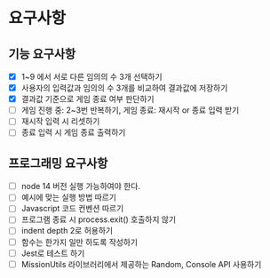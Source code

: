 # 요구사항

## 기능 요구사항

- [x] 1~9 에서 서로 다른 임의의 수 3개 선택하기
- [x] 사용자의 입력값과 임의의 수 3개를 비교하여 결과값에 저장하기
- [x] 결과값 기준으로 게임 종료 여부 판단하기
- [ ] 게임 진행 중: 2~3번 반복하기, 게임 종료: 재시작 or 종료 입력 받기
- [ ] 재시작 입력 시 리셋하기
- [ ] 종료 입력 시 게임 종료 출력하기

## 프로그래밍 요구사항

- [ ] node 14 버전 실행 가능하여야 한다.
- [ ] 예시에 맞는 실행 방법 따르기
- [ ] Javascript 코드 컨벤션 따르기
- [ ] 프로그램 종료 시 process.exit() 호출하지 않기
- [ ] indent depth 2로 허용하기
- [ ] 함수는 한가지 일만 하도록 작성하기
- [ ] Jest로 테스트 하기
- [ ] MissionUtils 라이브러리에서 제공하는 Random, Console API 사용하기